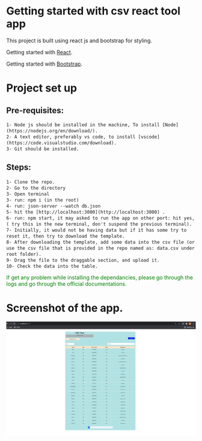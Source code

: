 # Getting started with csv react tool app

This project is built using react js and bootstrap for styling.

Getting started with [React](https://reactjs.org/docs/getting-started.html).

Getting started with [Bootstrap](https://getbootstrap.com/docs/5.0/getting-started/introduction/).

# Project set up

## Pre-requisites:
    1- Node js should be installed in the machine, To install [Node](https://nodejs.org/en/download/).
    2- A text editor, preferably vs code, to install [vscode](https://code.visualstudio.com/download).
    3- Git should be installed.

## Steps:
    1- Clone the repo.
    2- Go to the directory
    3- Open terminal
    3- run: npm i (in the root)
    4- run: json-server --watch db.json
    5- hit the [http://localhost:3000](http://localhost:3000) .
    6- run: npm start, it may asked to run the app on other port: hit yes, ( try this in the new terminal, don't suspend the previous terminal).
    7- Initially, it would not be having data but if it has some try to reset it, then try to download the template.
    8- After downloading the template, add some data into the csv file (or use the csv file that is provided in the repo named as: data.csv under root folder).
    9- Drag the file to the draggable section, and upload it.
    10- Check the data into the table.




<span style="color:green"> If get any problem while installing the dependancies, please go through the logs and go through the official documentations.</span>

# Screenshot of the app.

<img  src="./Screenshot 2021-06-06 at 8.04.59 PM.png" alt="screenshot"/>